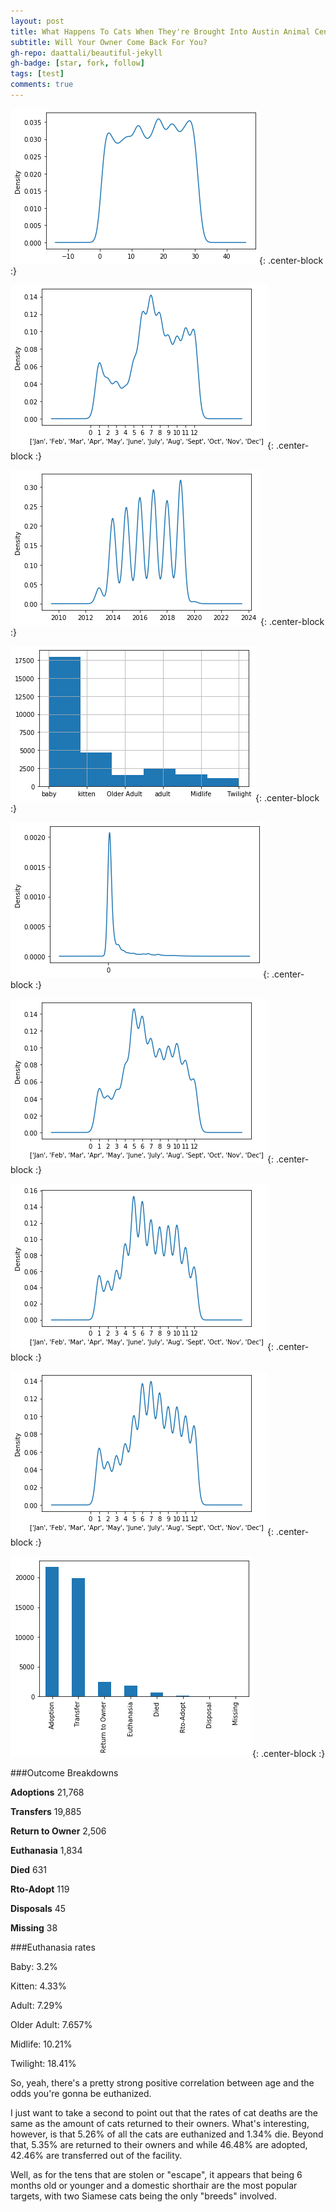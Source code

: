 ```yaml
---
layout: post
title: What Happens To Cats When They're Brought Into Austin Animal Center Shelter?
subtitle: Will Your Owner Come Back For You?
gh-repo: daattali/beautiful-jekyll
gh-badge: [star, fork, follow]
tags: [test]
comments: true
---
```



![Adoptions By Days Of The Month](https://github.com/Travistyse/Travistyse.github.io/blob/master/img/AdoptionDays.png?raw=true){: .center-block :}

![Adoptions By Days Of The Month](https://github.com/Travistyse/Travistyse.github.io/blob/master/img/AdoptionMonths.png?raw=true){: .center-block :}

![Adoptions By Days Of The Month](https://github.com/Travistyse/Travistyse.github.io/blob/master/img/AdoptionYears.png?raw=true){: .center-block :}

![Adoptions By Days Of The Month](https://github.com/Travistyse/Travistyse.github.io/blob/master/img/AgeBins.png?raw=true){: .center-block :}

![Adoptions By Days Of The Month](https://github.com/Travistyse/Travistyse.github.io/blob/master/img/AgeUponOutcomeAdopted.png?raw=true){: .center-block :}

![Adoptions By Days Of The Month](https://github.com/Travistyse/Travistyse.github.io/blob/master/img/Intake_Adopted.png?raw=true){: .center-block :}

![Adoptions By Days Of The Month](https://github.com/Travistyse/Travistyse.github.io/blob/master/img/IntakeMonths.png?raw=true){: .center-block :}

![Adoptions By Days Of The Month](https://github.com/Travistyse/Travistyse.github.io/blob/master/img/OutcomeMonths.png?raw=true){: .center-block :}

![Adoptions By Days Of The Month](https://github.com/Travistyse/Travistyse.github.io/blob/master/img/OutcomeType.png?raw=true){: .center-block :}

###Outcome Breakdowns


**Adoptions**          21,768

**Transfers**          19,885

**Return to Owner**    2,506

**Euthanasia**         1,834

**Died**               631

**Rto-Adopt**          119

**Disposals**          45

**Missing**            38


###Euthanasia rates


Baby:        3.2%

Kitten:      4.33%

Adult:       7.29%

Older Adult: 7.657%

Midlife:     10.21%

Twilight:    18.41%


So, yeah, there's a pretty strong positive correlation between age and the odds you're gonna be euthanized.

I just want to take a second to point out that the rates of cat deaths are the same as the amount of cats returned to their owners. What's interesting, however, is that 5.26% of all the cats are euthanized and 1.34% die. Beyond that, 5.35% are returned to their owners and while 46.48% are adopted, 42.46% are transferred out of the facility.
 
Well, as for the tens that are stolen or "escape", it appears that being 6 months old or younger and a domestic shorthair are the most popular targets, with two Siamese cats being the only "breeds" involved.
